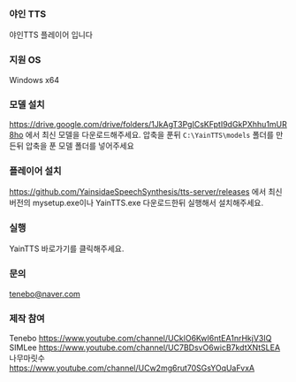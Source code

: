 ### 야인 TTS ###
야인TTS 플레이어 입니다


### 지원 OS ###
Windows x64

### 모델 설치 ###
https://drive.google.com/drive/folders/1JkAgT3PgICsKFptI9dGkPXhhu1mUR8ho 에서 최신 모델을 다운로드해주세요.
압축을 푼뒤
```C:\YainTTS\models``` 폴더를 만든뒤
압축을 푼 모델 폴더를 넣어주세요

### 플레이어 설치 ###
https://github.com/YainsidaeSpeechSynthesis/tts-server/releases 에서 최신 버전의 mysetup.exe이나 YainTTS.exe 다운로드한뒤 실행해서 설치해주세요.

### 실행 ###
YainTTS 바로가기를 클릭해주세요.

### 문의 ###
tenebo@naver.com

### 제작 참여 ###
Tenebo https://www.youtube.com/channel/UCklO6KwI6ntEA1nrHkjV3IQ
SIMLee https://www.youtube.com/channel/UC7BDsvO6wicB7kdtXNtSLEA
나무마릿수 https://www.youtube.com/channel/UCw2mg6rut70SGsYOqUaFvxA